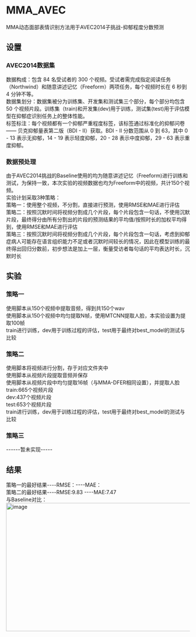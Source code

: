 # MMA_AVEC
MMA动态面部表情识别方法用于AVEC2014子挑战-抑郁程度分数预测
## 设置
### AVEC2014数据集
数据构成：包含 84 名受试者的 300 个视频。受试者需完成指定阅读任务（Northwind）和随意讲述记忆（Freeform）两项任务，每个视频时长在 6 秒到 4 分钟不等。<br>
数据集划分：数据集被分为训练集、开发集和测试集三个部分，每个部分均包含 50 个视频片段。训练集（train)和开发集(dev)用于训练，测试集(test)用于评估模型在抑郁症识别任务上的整体性能。<br>
标签标注：每个视频都有一个抑郁严重程度标签，该标签通过标准化的抑郁问卷 —— 贝克抑郁量表第二版（BDI - II）获取。BDI - II 分数范围从 0 到 63，其中 0 - 13 表示无抑郁，14 - 19 表示轻度抑郁，20 - 28 表示中度抑郁，29 - 63 表示重度抑郁。<br>
### 数据预处理
由于AVEC2014挑战的Baseline使用的均为随意讲述记忆（Freeform)进行训练和测试，为保持一致，本次实验的视频数据也均为Freeform中的视频，共计150个视频。<br>
实验计划采取3种策略：<br>
策略一：使用整个视频，不分割，直接进行预测，使用RMSE和MAE进行评估<br>
策略二：按照沉默时间将视频分割成几个片段，每个片段包含一句话，不使用沉默片段，最终得分由所有分割出的片段的预测结果的平均值/按照时长的加权平均得到，使用RMSE和MAE进行评估<br>
策略三：按照沉默时间将视频分割成几个片段，每个片段包含一句话，考虑到抑郁症病人可能存在语言组织能力不足或者沉默时间较长的情况，因此在模型训练的最终得出回归分数前，初步想法是加上一层，衡量受访者每句话的平均表达时长，沉默时长<br>
## 实验
### 策略一
使用脚本从150个视频中提取音频，得到共150个wav<br>
使用脚本从150个视频中均匀提取N帧，使用MTCNN提取人脸，本实验设置为提取100帧<br> 
train进行训练，dev用于训练过程的评估，test用于最终对best_model的测试与比较<br> 

### 策略二
使用脚本将视频进行分割，存于对应文件夹中<br> 
使用脚本从视频片段提取音频并保存<br> 
使用脚本从视频片段中均匀提取16帧（与MMA-DFER相同设置），并提取人脸<br> 
train:665个视频片段<br> 
dev:437个视频片段<br> 
test:653个视频片段<br> 
train进行训练，dev用于训练过程的评估，test用于最终对best_model的测试与比较<br> 
### 策略三
------暂未实现-----
## 结果
策略一的最好结果----RMSE：----MAE：<br> 
策略二的最好结果----RMSE:9.83 ----MAE:7.47<br> 
与Baseline对比：<br> 
<img width="918" height="351" alt="image" src="https://github.com/user-attachments/assets/32c3c9fd-12be-43a0-812c-f4922eb178fd" />


